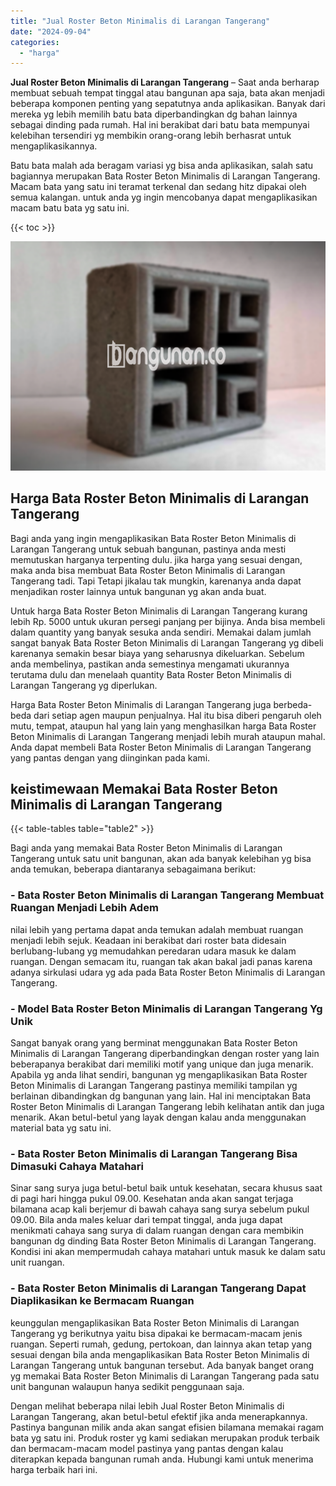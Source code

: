 ```yaml
---
title: "Jual Roster Beton Minimalis di Larangan Tangerang"
date: "2024-09-04"
categories: 
  - "harga"
---
```


**Jual Roster Beton Minimalis di Larangan Tangerang** – Saat anda berharap membuat sebuah tempat tinggal atau bangunan apa saja, bata akan menjadi beberapa komponen penting yang sepatutnya anda aplikasikan. Banyak dari mereka yg lebih memilih batu bata diperbandingkan dg bahan lainnya sebagai dinding pada rumah. Hal ini berakibat dari batu bata mempunyai kelebihan tersendiri yg membikin orang-orang lebih berhasrat untuk mengaplikasikannya.

Batu bata malah ada beragam variasi yg bisa anda aplikasikan, salah satu bagiannya merupakan Bata Roster Beton Minimalis di Larangan Tangerang. Macam bata yang satu ini teramat terkenal dan sedang hitz dipakai oleh semua kalangan. untuk anda yg ingin mencobanya dapat mengaplikasikan macam batu bata yg satu ini.

{{< toc >}}

![Jual Roster Beton Minimalis di Larangan Tangerang](/images/bata-roster-minimalis-20.png)

## Harga Bata Roster Beton Minimalis di Larangan Tangerang

Bagi anda yang ingin mengaplikasikan Bata Roster Beton Minimalis di Larangan Tangerang untuk sebuah bangunan, pastinya anda mesti memutuskan harganya terpenting dulu. jika harga yang sesuai dengan, maka anda bisa membuat Bata Roster Beton Minimalis di Larangan Tangerang tadi. Tapi Tetapi jikalau tak mungkin, karenanya anda dapat menjadikan roster lainnya untuk bangunan yg akan anda buat.

Untuk harga Bata Roster Beton Minimalis di Larangan Tangerang kurang lebih Rp. 5000 untuk ukuran persegi panjang per bijinya. Anda bisa membeli dalam quantity yang banyak sesuka anda sendiri. Memakai dalam jumlah sangat banyak Bata Roster Beton Minimalis di Larangan Tangerang yg dibeli karenanya semakin besar biaya yang seharusnya dikeluarkan. Sebelum anda membelinya, pastikan anda semestinya mengamati ukurannya terutama dulu dan menelaah quantity Bata Roster Beton Minimalis di Larangan Tangerang yg diperlukan.

Harga Bata Roster Beton Minimalis di Larangan Tangerang juga berbeda-beda dari setiap agen maupun penjualnya. Hal itu bisa diberi pengaruh oleh mutu, tempat, ataupun hal yang lain yang menghasilkan harga Bata Roster Beton Minimalis di Larangan Tangerang menjadi lebih murah ataupun mahal. Anda dapat membeli Bata Roster Beton Minimalis di Larangan Tangerang yang pantas dengan yang diinginkan pada kami.

## keistimewaan Memakai Bata Roster Beton Minimalis di Larangan Tangerang

{{< table-tables table="table2" >}}

Bagi anda yang memakai Bata Roster Beton Minimalis di Larangan Tangerang untuk satu unit bangunan, akan ada banyak kelebihan yg bisa anda temukan, beberapa diantaranya sebagaimana berikut:

### \- Bata Roster Beton Minimalis di Larangan Tangerang Membuat Ruangan Menjadi Lebih Adem

nilai lebih yang pertama dapat anda temukan adalah membuat ruangan menjadi lebih sejuk. Keadaan ini berakibat dari roster bata didesain berlubang-lubang yg memudahkan peredaran udara masuk ke dalam ruangan. Dengan semacam itu, ruangan tak akan bakal jadi panas karena adanya sirkulasi udara yg ada pada Bata Roster Beton Minimalis di Larangan Tangerang.

### \- Model Bata Roster Beton Minimalis di Larangan Tangerang Yg Unik

Sangat banyak orang yang berminat menggunakan Bata Roster Beton Minimalis di Larangan Tangerang diperbandingkan dengan roster yang lain beberapanya berakibat dari memiliki motif yang unique dan juga menarik. Apabila yg anda lihat sendiri, bangunan yg mengaplikasikan Bata Roster Beton Minimalis di Larangan Tangerang pastinya memiliki tampilan yg berlainan dibandingkan dg bangunan yang lain. Hal ini menciptakan Bata Roster Beton Minimalis di Larangan Tangerang lebih kelihatan antik dan juga menarik. Akan betul-betul yang layak dengan kalau anda menggunakan material bata yg satu ini.

### \- Bata Roster Beton Minimalis di Larangan Tangerang Bisa Dimasuki Cahaya Matahari

Sinar sang surya juga betul-betul baik untuk kesehatan, secara khusus saat di pagi hari hingga pukul 09.00. Kesehatan anda akan sangat terjaga bilamana acap kali berjemur di bawah cahaya sang surya sebelum pukul 09.00. Bila anda males keluar dari tempat tinggal, anda juga dapat menikmati cahaya sang surya di dalam ruangan dengan cara membikin bangunan dg dinding Bata Roster Beton Minimalis di Larangan Tangerang. Kondisi ini akan mempermudah cahaya matahari untuk masuk ke dalam satu unit ruangan.

### \- Bata Roster Beton Minimalis di Larangan Tangerang Dapat Diaplikasikan ke Bermacam Ruangan

keunggulan mengaplikasikan Bata Roster Beton Minimalis di Larangan Tangerang yg berikutnya yaitu bisa dipakai ke bermacam-macam jenis ruangan. Seperti rumah, gedung, pertokoan, dan lainnya akan tetap yang sesuai dengan bila anda mengaplikasikan Bata Roster Beton Minimalis di Larangan Tangerang untuk bangunan tersebut. Ada banyak banget orang yg memakai Bata Roster Beton Minimalis di Larangan Tangerang pada satu unit bangunan walaupun hanya sedikit penggunaan saja.

Dengan melihat beberapa nilai lebih Jual Roster Beton Minimalis di Larangan Tangerang, akan betul-betul efektif jika anda menerapkannya. Pastinya bangunan milik anda akan sangat efisien bilamana memakai ragam bata yg satu ini. Produk roster yg kami sediakan merupakan produk terbaik dan bermacam-macam model pastinya yang pantas dengan kalau diterapkan kepada bangunan rumah anda. Hubungi kami untuk menerima harga terbaik hari ini.
